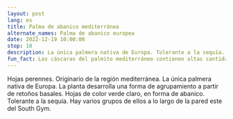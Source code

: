 ```yaml
---
layout: post
lang: es
title: Palma de abanico mediterránea
alternate_names: Palma de abanico europea
date: 2022-12-19 10:00:00
stop: 18
description: La única palmera nativa de Europa. Tolerante a la sequía.
fun_fact: Las cáscaras del palmito mediterráneo contienen altas cantidades de tanino, lo que les da un uso como astringente
---
```

Hojas perennes. Originario de la región mediterránea. La única palmera nativa de Europa. La planta desarrolla una forma de agrupamiento a partir de retoños basales. Hojas de color verde claro, en forma de abanico. Tolerante a la sequía. Hay varios grupos de ellos a lo largo de la pared este del South Gym.
